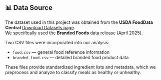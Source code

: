 ## 📊 Data Source

The dataset used in this project was obtained from the **USDA FoodData Central** [Download Datasets page](https://fdc.nal.usda.gov/download-datasets).  
We specifically used the **Branded Foods** data release (April 2025).  

Two CSV files were incorporated into our analysis:  
- `food.csv` — general food reference information  
- `branded_food.csv` — detailed branded food product data  

These files provide standardized ingredient lists and metadata, which we preprocess and analyze to classify meals as healthy or unhealthy.
